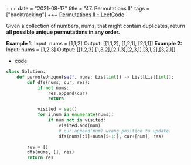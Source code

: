 
+++
date = "2021-08-17"
title = "47. Permutations II"
tags = ["backtracking"]
+++
[Permutations II - LeetCode](https://leetcode.com/problems/permutations-ii/)


Given a collection of numbers, nums, that might contain duplicates, return __all possible unique permutations **in any order**.__
 
**Example 1:**
Input: nums = [1,1,2] Output: [[1,1,2], [1,2,1], [2,1,1]]
**Example 2:**
Input: nums = [1,2,3] Output: [[1,2,3],[1,3,2],[2,1,3],[2,3,1],[3,1,2],[3,2,1]]

- code
```py
class Solution:
    def permuteUnique(self, nums: List[int]) -> List[List[int]]:
        def dfs(nums, cur, res):
            if not nums:
                res.append(cur)
                return

            visited = set()
            for i,num in enumerate(nums):
                if num not in visited:
                    visited.add(num)
                    # cur.append(num) wrong position to update!
                    dfs(nums[:i]+nums[i+1:], cur+[num], res)

        res = []
        dfs(nums, [], res)
        return res

```
